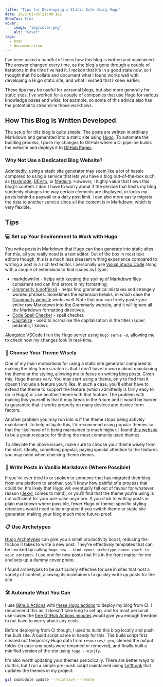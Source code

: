 ```yaml
---
title: "Tips for Developing a Static Site Using Hugo"
date: 2022-01-05T21:08:18Z
ShowToc: true
cover:
    image: "img/cover.png"
    alt: "Cover"
tags:
  - hugo
  - documentation
---
```


I've been asked a handful of times how this blog is written and maintained. The answer changed every time, as the blog's gone through a couple of iterations in the time I've had it. I reckon that it's in a good state now, so I thought that I'd collate and document what I found works well with developing a Hugo static site, and what I wished that I knew earlier.

These tips may be useful for personal blogs, but also more generally for static sites. I've worked for a couple of companies that use Hugo for various knowledge bases and wikis, for example, so some of this advice also has the potential to streamline those workflows.

## How This Blog Is Written Developed

The setup for this blog is quite simple. The posts are written in ordinary Markdown and generated into a static site using [Hugo](https://gohugo.io/). To automate the building process, I push my changes to GitHub where a CI pipeline builds the website and deploys it to [GitHub Pages](https://pages.github.com/).

### Why Not Use a Dedicated Blog Website?

Admittedly, using a static site generator may seem like a lot of hassle compared to using a service that lets you have a blog out-of-the-box such as [Hashnode](https://hashnode.com/), [DEV.to](https://dev.to/), or [Medium](https://medium.com/). However, I highly value that I own this blog's content. I don't have to worry about if the service that hosts my blog suddenly changes the way certain elements are displayed, or locks my posts behind a paywall or a daily post limit. I can also more easily migrate the data to another service since all the content is in Markdown, which is very flexible.

## Tips

### 💻 Set up Your Environment to Work with Hugo

You write posts in Markdown that Hugo can then generate into static sites. For this, all you really need is a text editor. Out of the box in most text editors though, this is a much less pleasant writing experience compared to writing a post in a rich text editor. I personally use [Visual Studio Code](https://code.visualstudio.com/) along with a couple of extensions to find issues as I type:

- [markdownlint](https://marketplace.visualstudio.com/items?itemName=DavidAnson.vscode-markdownlint) - helps with keeping the styling of Markdown files consistent and can find errors in my formatting.
- [Grammarly (unofficial)](https://marketplace.visualstudio.com/items?itemName=znck.grammarly) - helps find grammatical mistakes and strangely worded phrases. Sometimes the extension breaks, in which case the [Grammarly website](https://app.grammarly.com/) works well. Note that you can freely paste your entire raw Markdown into the Grammarly website, and it will ignore all the Markdown formatting directives.
- [Code Spell Checker](https://marketplace.visualstudio.com/items?itemName=streetsidesoftware.code-spell-checker) - spell checker.
- [Capitalize](https://marketplace.visualstudio.com/items?itemName=viablelab.capitalize) - used to normalise the capitalization in the titles (super pedantic, I know).

Alongside VSCode I run the Hugo server using `hugo serve -D`, allowing me to check how my changes look in real-time.

### 🎨 Choose Your Theme Wisely

One of my main motivations for using a static site generator compared to making the blog from scratch is that I don't have to worry about maintaining the theme or the styling, allowing me to focus on writing blog posts. Given this, Hugo themes vary. You may start using a theme, only to find that it doesn't include a feature you'd like. In such a case, you'll either have to extend the theme to support the feature (which admittedly is fairly easy to do in Hugo) or use another theme with that feature. The problem with making this yourself is that it may break in the future and it would be harder to guarantee that it works properly on many devices and device form factors.

Another problem you may run into is if the theme stops being actively maintained. To help mitigate this, I'd recommend using popular themes so that the likelihood of it being maintained is much higher. I found [this website](https://pfht.netlify.app/post/top-starred/) to be a great resource for finding the most commonly used themes.

To alleviate the above issues, make sure to choose your theme wisely from the start. Ideally, something popular, paying special attention to the features you may need when checking theme demos.

### 🍦 Write Posts in Vanilla Markdown (Where Possible)

If you've ever tried to or spoken to someone that has migrated their blog from one platform to another, you'll know how painful of a process that could be. It's likely that Hugo will eventually fall out of favour for whatever reason ([Jekyll](https://jekyllrb.com/) comes to mind), or you'll find that the theme you're using is not sufficient for your use-case anymore. If you stick to writing posts in plain markdown where possible, fewer Hugo or theme-specific styling directives would need to be migrated if you switch theme or static site generator, making your blog much more future-proof.

### 📋 Use Archetypes

[Hugo Archetypes](https://gohugo.io/content-management/archetypes/) can give you a small productivity boost, reducing the friction it takes to write a new post. They're effectively templates that can be invoked by calling `hugo new --kind <your archetype name> <path to your content>`. I use one for new posts that fills in the front matter for me and sets up a dummy cover photo.

I found archetypes to be particularly effective for use in sites that host a variety of content, allowing its maintainers to quickly write up posts for the site.

### 🛠 Automate What You Can

I use [Github Actions](https://github.com/features/actions) with [these Hugo actions](https://github.com/peaceiris/actions-hugo) to deploy my blog from CI. I recommend this as it doesn't take long to set up, and for most personal use-cases the [free GitHub Actions minutes](https://github.com/pricing) would give you enough freedom to not have to worry about any costs.

Before deploying from CI though, I used to build this blog locally and push the built site. A build script came in handy for this. The build script first cleared out temporary Hugo data from `resources/_gen`, cleared the output folder (in case any posts were renamed or removed), and finally built a minified version of the site using `hugo --minify`.

It's also worth updating your themes periodically. There are better ways to do this, but I run a simple pre-push script maintained using [Lefthook](https://github.com/evilmartians/lefthook) that updates the themes in my project:

```bash
git submodule update --recursive --remote
```
